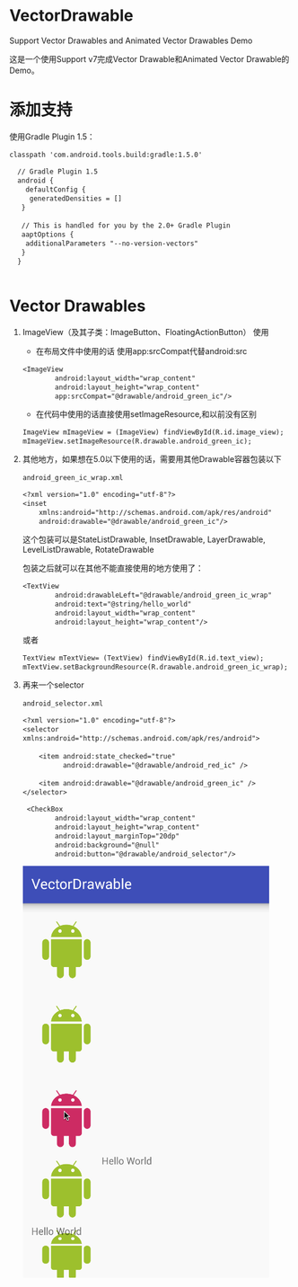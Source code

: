 # VectorDrawable

Support Vector Drawables and Animated Vector Drawables Demo

这是一个使用Support v7完成Vector Drawable和Animated Vector Drawable的Demo。


# 添加支持

  使用Gradle Plugin 1.5：
  
  ```
  classpath 'com.android.tools.build:gradle:1.5.0'
  ```
  
  ```
    // Gradle Plugin 1.5  
    android {  
      defaultConfig {  
       generatedDensities = []  
     }  
  
     // This is handled for you by the 2.0+ Gradle Plugin  
     aaptOptions {  
      additionalParameters "--no-version-vectors"  
     }  
    }
    
  ```


# Vector Drawables

1. ImageView（及其子类：ImageButton、FloatingActionButton） 使用

   * 在布局文件中使用的话 使用app:srcCompat代替android:src
   
   ```
   <ImageView
           android:layout_width="wrap_content"
           android:layout_height="wrap_content"
           app:srcCompat="@drawable/android_green_ic"/>
   ```
   
   * 在代码中使用的话直接使用setImageResource,和以前没有区别
   
   ```
   ImageView mImageView = (ImageView) findViewById(R.id.image_view);
   mImageView.setImageResource(R.drawable.android_green_ic);
   ```
   
   

2. 其他地方，如果想在5.0以下使用的话，需要用其他Drawable容器包装以下

    `android_green_ic_wrap.xml`

    ```
    <?xml version="1.0" encoding="utf-8"?>
    <inset
        xmlns:android="http://schemas.android.com/apk/res/android"
        android:drawable="@drawable/android_green_ic"/>
    ```
    
    这个包装可以是StateListDrawable, InsetDrawable, LayerDrawable, LevelListDrawable, RotateDrawable
    
    包装之后就可以在其他不能直接使用的地方使用了：
    
    ```
    <TextView
            android:drawableLeft="@drawable/android_green_ic_wrap"
            android:text="@string/hello_world"
            android:layout_width="wrap_content"
            android:layout_height="wrap_content"/>
    ```
    
    或者
    
    ```
    TextView mTextView= (TextView) findViewById(R.id.text_view);
    mTextView.setBackgroundResource(R.drawable.android_green_ic_wrap);
    ```
    
3. 再来一个selector
    
    `android_selector.xml`
    
    ```
    <?xml version="1.0" encoding="utf-8"?>
    <selector xmlns:android="http://schemas.android.com/apk/res/android">
    
        <item android:state_checked="true"
              android:drawable="@drawable/android_red_ic" />
    
        <item android:drawable="@drawable/android_green_ic" />
    </selector>
    ```
    ```
     <CheckBox
            android:layout_width="wrap_content"
            android:layout_height="wrap_content"
            android:layout_marginTop="20dp"
            android:background="@null"
            android:button="@drawable/android_selector"/>
    ```
    ![图片](/vd_checkbox.gif)